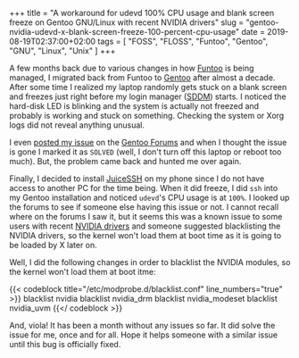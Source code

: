 +++
title = "A workaround for udevd 100% CPU usage and blank screen freeze on Gentoo GNU/Linux with recent NVIDIA drivers"
slug = "gentoo-nvidia-udevd-x-blank-screen-freeze-100-percent-cpu-usage"
date = 2019-08-19T02:37:00+02:00
tags = [ "FOSS", "FLOSS", "Funtoo", "Gentoo", "GNU", "Linux", "Unix" ]
+++

A few months back due to various changes in how [Funtoo](https://www.funtoo.org/) is being managed, I migrated back from Funtoo to [Gentoo](https://www.gentoo.org/) after almost a decade. After some time I realized my laptop randomly gets stuck on a blank screen and freezes just right before my login manager ([SDDM](https://github.com/sddm/sddm)) starts. I noticed the hard-disk LED is blinking and the system is actually not freezed and probably is working and stuck on something. Checking the system or Xorg logs did not reveal anything unusual.

I even [posted my issue](https://forums.gentoo.org/viewtopic-t-1096286-start-0.html) on the [Gentoo Forums](https://forums.gentoo.org/) and when I thought the issue is gone I marked it as <code>SOLVED</code> (well, I don't turn off this laptop or reboot too much). But, the problem came back and hunted me over again.

Finally, I decided to install [JuiceSSH](https://juicessh.com/) on my phone since I do not have access to another PC for the time being. When it did freeze, I did <code>ssh</code> into my Gentoo installation and noticed <code>udevd</code>'s CPU usage is at <code>100%</code>. I looked up the forums to see if someone else having this issue or not. I cannot recall where on the forums I saw it, but it seems this was a known issue to some users with recent [NVIDIA drivers](https://www.nvidia.com/Download/index.aspx) and someone suggested blacklisting the NVIDIA drivers, so the kernel won't load them at boot time as it is going to be loaded by X later on.

Well, I did the following changes in order to blacklist the NVIDIA modules, so the kernel won't load them at boot itme:

{{< codeblock title="/etc/modprobe.d/blacklist.conf" line_numbers="true" >}}
blacklist nvidia
blacklist nvidia_drm
blacklist nvidia_modeset
blacklist nvidia_uvm
{{</ codeblock >}}

And, viola! It has been a month without any issues so far. It did solve the issue for me, once and for all. Hope it helps someone with a similar issue until this bug is officially fixed.

<!--more-->
